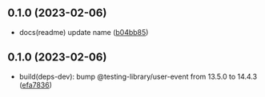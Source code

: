 ## 0.1.0 (2023-02-06)

* docs(readme) update name ([b04bb85](https://github.com/demiddel/prente/commit/b04bb85))



## 0.1.0 (2023-02-06)

* build(deps-dev): bump @testing-library/user-event from 13.5.0 to 14.4.3 ([efa7836](https://github.com/Demiddel/ui/commit/efa7836))



